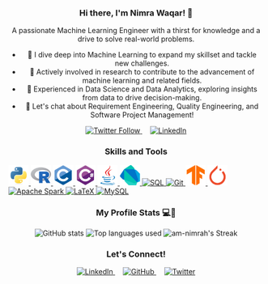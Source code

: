 <center>

### Hi there, I'm Nimra Waqar! 👋

A passionate Machine Learning Engineer with a thirst for knowledge and a drive to solve real-world problems.

- 🔭 I dive deep into Machine Learning to expand my skillset and tackle new challenges.
- 🌱 Actively involved in research to contribute to the advancement of machine learning and related fields.
- 💼 Experienced in Data Science and Data Analytics, exploring insights from data to drive decision-making.
- 💬 Let's chat about Requirement Engineering, Quality Engineering, and Software Project Management!

<p align="center">
  <a href="https://twitter.com/nimrah_waqar" target="_blank">
    <img src="https://img.shields.io/twitter/follow/nimrah_waqar?style=social" alt="Twitter Follow" height="25">
  </a>
  &nbsp;&nbsp;&nbsp;
  <a href="https://www.linkedin.com/in/nimrahwaqar/" target="_blank">
    <img src="https://img.shields.io/badge/-Nimra%20Waqar-blue?style=flat-square&logo=Linkedin&logoColor=white&link=https://www.linkedin.com/in/nimrahwaqar/" alt="LinkedIn" height="25">
  </a>
</p>

### Skills and Tools

<p align="left"> 
  <a href="https://www.python.org" target="_blank" rel="noreferrer"> <img src="https://raw.githubusercontent.com/devicons/devicon/master/icons/python/python-original.svg" alt="Python" width="40" height="40"/> </a>
  <a href="https://www.r-project.org/" target="_blank" rel="noreferrer"> <img src="https://raw.githubusercontent.com/devicons/devicon/master/icons/r/r-original.svg" alt="R" width="40" height="40"/> </a>
  <a href="https://en.wikipedia.org/wiki/C_(programming_language)" target="_blank" rel="noreferrer"> <img src="https://raw.githubusercontent.com/devicons/devicon/master/icons/c/c-original.svg" alt="C" width="40" height="40"/> </a>
  <a href="https://en.wikipedia.org/wiki/C_Sharp_(programming_language)" target="_blank" rel="noreferrer"> <img src="https://raw.githubusercontent.com/devicons/devicon/master/icons/csharp/csharp-original.svg" alt="C#" width="40" height="40"/> </a>
  <a href="https://www.java.com" target="_blank" rel="noreferrer"> <img src="https://raw.githubusercontent.com/devicons/devicon/master/icons/java/java-original.svg" alt="Java" width="40" height="40"/> </a>
  <a href="https://dart.dev/" target="_blank" rel="noreferrer"> <img src="https://raw.githubusercontent.com/devicons/devicon/master/icons/dart/dart-original.svg" alt="Dart" width="40" height="40"/> </a>
  <a href="https://www.w3schools.com/sql/" target="_blank" rel="noreferrer"> <img src="https://raw.githubusercontent.com/devicons/devicon/master/icons/sql/sql-generic.svg" alt="SQL" width="40" height="40"/> </a>
  <a href="https://git-scm.com/" target="_blank" rel="noreferrer"> <img src="https://www.vectorlogo.zone/logos/git_scm/git_scm-icon.svg" alt="Git" width="40" height="40"/> </a>
  <a href="https://www.tensorflow.org/" target="_blank" rel="noreferrer"> <img src="https://raw.githubusercontent.com/devicons/devicon/master/icons/tensorflow/tensorflow-original.svg" alt="TensorFlow" width="40" height="40"/> </a>
  <a href="https://pytorch.org/" target="_blank" rel="noreferrer"> <img src="https://raw.githubusercontent.com/devicons/devicon/master/icons/pytorch/pytorch-original.svg" alt="PyTorch" width="40" height="40"/> </a>
  <a href="https://spark.apache.org/" target="_blank" rel="noreferrer"> <img src="https://www.vectorlogo.zone/logos/apache_spark/apache_spark-icon.svg" alt="Apache Spark" width="40" height="40"/> </a>
  <a href="https://www.latex-project.org/" target="_blank" rel="noreferrer"> <img src="https://www.latex-project.org/ftp/logos/latex_logo_32x32.png" alt="LaTeX" width="40" height="40"/> </a>
  <a href="https://www.mysql.com/" target="_blank" rel="noreferrer"> <img src="https://www.mysql.com/common/img/logos/MySQL_logo.png" alt="MySQL" width="40" height="40"/> </a>
</p>

### My Profile Stats 💻👀

<p align="center">
  <img src="https://github-readme-stats.vercel.app/api?username=am-nimrah&show_icons=true&theme=tokyonight" alt="GitHub stats">
<img src="https://github-readme-stats.vercel.app/api/top-langs/?username=am-nimrah&langs_count=8&layout=compact&theme=tokyonight&exclude_repo=github-readme-stats,am-nimrah.github.io&&hide=Cython,C,PowerShell,CMake,Shell" alt="Top languages used">
<img alt="am-nimrah's Streak" src="https://github-readme-streak-stats.herokuapp.com/?user=am-nimrah&theme=tokyonight">
</p>

### Let's Connect!

<p align="center">
  <a href="https://www.linkedin.com/in/nimrahwaqar/" target="_blank">
    <img src="https://img.shields.io/badge/-Nimra%20Waqar-blue?style=flat-square&logo=Linkedin&logoColor=white&link=https://www.linkedin.com/in/nimrahwaqar/" alt="LinkedIn" height="25">
  </a>
  &nbsp;&nbsp;&nbsp;
  <a href="https://github.com/am-nimrah" target="_blank">
    <img src="https://img.shields.io/badge/-am--nimrah-black?style=flat-square&logo=github&logoColor=white" alt="GitHub" height="25">
  </a>
  &nbsp;&nbsp;&nbsp;
  <a href="https://twitter.com/nimrah_waqar" target="_blank">
    <img src="https://img.shields.io/badge/-nimrah__waqar-blue?style=flat-square&logo=twitter&logoColor=white" alt="Twitter" height="25">
  </a>
</p>
</center>
